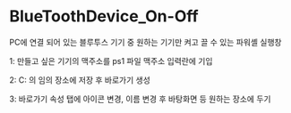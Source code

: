# BlueToothDevice_On-Off
PC에 연결 되어 있는 블루투스 기기 중 원하는 기기만 켜고 끌 수 있는 파워셸 실행창


1: 만들고 싶은 기기의 맥주소를 ps1 파일 맥주소 입력란에 기입

2: C: 의 임의 장소에 저장 후 바로가기 생성

3: 바로가기 속성 탭에 아이콘 변경, 이름 변경 후 바탕화면 등 원하는 장소에 두기

